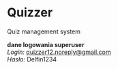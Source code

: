 # Quizzer
Quiz management system

**dane logowania superuser**
<br/>_Login:_ quizzer12.noreply@gmail.com
<br/>_Hasło:_ Delfin1234
